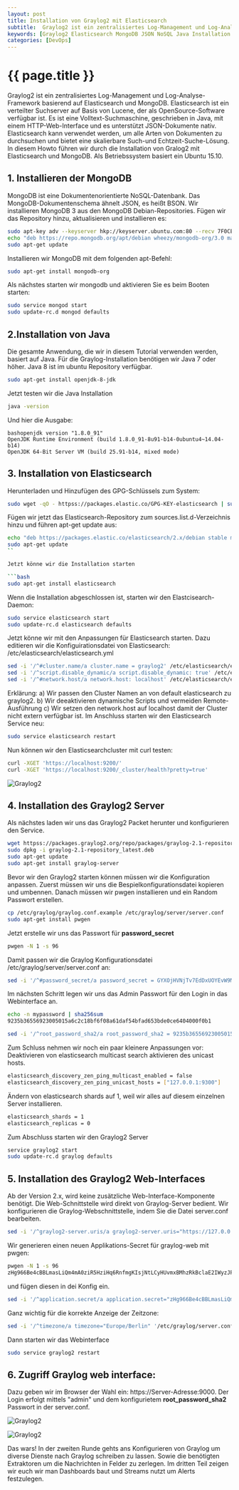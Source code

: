```yaml
---
layout: post
title: Installation von Graylog2 mit Elasticsearch
subtitle:  Graylog2 ist ein zentralisiertes Log-Management und Log-Analyse-Framework basierend auf Elasticsearch und MongoDB. Elasticsearch ist ein verteilter Suchserver auf Basis von Lucene, der als OpenSource-Software verfügbar ist. In diesem Howto führen wir durch die Installation von Gralog2 mit Elasticsearch und MongoDB.
keywords: [Graylog2 Elasticsearch MongoDB JSON NoSQL Java Installation password_secret Web-Interface]
categories: [DevOps]
---
```

# {{ page.title }}

Graylog2 ist ein zentralisiertes Log-Management und Log-Analyse-Framework basierend auf Elasticsearch und MongoDB. Elasticsearch ist ein verteilter Suchserver auf Basis von Lucene, der als OpenSource-Software verfügbar ist. Es ist eine Volltext-Suchmaschine, geschrieben in Java, mit einem HTTP-Web-Interface und es unterstützt JSON-Dokumente nativ. Elasticsearch kann verwendet werden, um alle Arten von Dokumenten zu durchsuchen und bietet eine skalierbare Such-und Echtzeit-Suche-Lösung. In diesem Howto führen wir durch die Installation von Gralog2 mit Elasticsearch und MongoDB. Als Betriebssystem basiert ein Ubuntu 15.10.

## 1\. Installieren der MongoDB

MongoDB ist eine Dokumentenorientierte NoSQL-Datenbank. Das MongoDB-Dokumentenschema ähnelt JSON, es heißt BSON. Wir installieren MongoDB 3 aus den MongoDB Debian-Repositories. Fügen wir das Repository hinzu, aktualisieren und installieren es:

```bash
sudo apt-key adv --keyserver hkp://keyserver.ubuntu.com:80 --recv 7F0CEB10
echo "deb https://repo.mongodb.org/apt/debian wheezy/mongodb-org/3.0 main" > /etc/apt/sources.list.d/mongodb-org-3.0.list
sudo apt-get update
```

Installieren wir MongoDB mit dem folgenden apt-Befehl:

```bash
sudo apt-get install mongodb-org
```

Als nächstes starten wir mongodb und aktivieren Sie es beim Booten starten:

```bash
sudo service mongod start
sudo update-rc.d mongod defaults
```

## 2.Installation von Java

Die gesamte Anwendung, die wir in diesem Tutorial verwenden werden, basiert auf Java. Für die Graylog-Installation benötigen wir Java 7 oder höher. Java 8 ist im ubuntu Repository verfügbar.

```bash
sudo apt-get install openjdk-8-jdk
```

Jetzt testen wir die Java Installation

```bash
java -version
```

Und hier die Ausgabe:

```
bashopenjdk version "1.8.0_91"
OpenJDK Runtime Environment (build 1.8.0_91-8u91-b14-0ubuntu4~14.04-b14)
OpenJDK 64-Bit Server VM (build 25.91-b14, mixed mode)
```

## 3\. Installation von Elasticsearch

Herunterladen und Hinzufügen des GPG-Schlüssels zum System:

```bash
sudo wget -qO - httpss://packages.elastic.co/GPG-KEY-elasticsearch | sudo apt-key add -
```

Fügen wir jetzt das Elasticsearch-Repository zum sources.list.d-Verzeichnis hinzu und führen apt-get update aus:

```bash
echo "deb https://packages.elastic.co/elasticsearch/2.x/debian stable main" | sudo tee -a /etc/apt/sources.list.d/elasticsearch-2.x.list
sudo apt-get update
``

Jetzt könne wir die Installation starten

```bash
sudo apt-get install elasticsearch
```

Wenn die Installation abgeschlossen ist, starten wir den Elastcisearch-Daemon:

```bash
sudo service elasticsearch start
sudo update-rc.d elasticsearch defaults
```

Jetzt könne wir mit den Anpassungen für Elasticsearch starten. Dazu editieren wir die Konfiguirationsdatei von Elasticsearch: /etc/elasticsearch/elasticsearch.yml

```bash
sed -i '/^#cluster.name/a cluster.name = graylog2' /etc/elasticsearch/elasticsearch.yml
sed -i '/^script.disable_dynamic/a script.disable_dynamic: true' /etc/elasticsearch/elasticsearch.yml
sed -i '/^#network.host/a network.host: localhost' /etc/elasticsearch/elasticsearch.yml
```

Erklärung: a) Wir passen den Cluster Namen an von default elasticsearch zu graylog2. b) Wir deeaktivieren dynamische Scripts und vermeiden Remote-Ausführung c) Wir setzen den network.host auf localhost damit der Cluster nicht extern verfügbar ist. Im Anschluss starten wir den Elasticsearch Service neu:

```bash
sudo service elasticsearch restart
```

Nun können wir den Elasticsearchcluster mit curl testen:

```bash
curl -XGET 'https://localhost:9200/'
curl -XGET 'https://localhost:9200/_cluster/health?pretty=true'
```

![Graylog2](../../img/Test_Elasticsearch.png)

## 4\. Installation des Graylog2 Server

Als nächstes laden wir uns das Graylog2 Packet herunter und konfigurieren den Service.

```bash
wget httpss://packages.graylog2.org/repo/packages/graylog-2.1-repository_latest.deb
sudo dpkg -i graylog-2.1-repository_latest.deb
sudo apt-get update
sudo apt-get install graylog-server
```

Bevor wir den Graylog2 starten können müssen wir die Konfiguration anpassen. Zuerst müssen wir uns die Bespielkonfigurationsdatei kopieren und umbennen. Danach müssen wir pwgen installieren und ein Random Passwort erstellen.

```bash
cp /etc/graylog/graylog.conf.example /etc/graylog/server/server.conf
sudo apt-get install pwgen
```

Jetzt erstelle wir uns das Passwort für **password_secret**

```bash
pwgen -N 1 -s 96
```

Damit passen wir die Graylog Konfigurationsdatei /etc/graylog/server/server.conf an:

```bash
sed -i '/^#password_secret/a password_secret = GYXOjHVNjTv7EdDxUOYEvW9MFJHzqzJarjuar7bszkXr41xTA9Gb8ig8j9MbclWYdzVdis2BfggLbxGaMoxLw1FCZuPNo3Ua' /etc/graylog/server/server.conf
```

Im nächsten Schritt legen wir uns das Admin Passwort für den Login in das Webinterface an.

```bash
echo -n mypassword | sha256sum
9235b36556923005015a6c2c18bf6f08a61daf54bfad653bde0ce6404000f0b1
```

```bash
sed -i '/^root_password_sha2/a root_password_sha2 = 9235b36556923005015a6c2c18bf6f08a61daf54bfad653bde0ce6404000f0b1' /etc/graylog/server/server.conf
```

Zum Schluss nehmen wir noch ein paar kleinere Anpassungen vor: Deaktivieren von elasticsearch multicast search aktivieren des unicast hosts.

```bash
elasticsearch_discovery_zen_ping_multicast_enabled = false
elasticsearch_discovery_zen_ping_unicast_hosts = ["127.0.0.1:9300"]
```

Ändern von elasticsearch shards auf 1, weil wir alles auf diesem einzelnen Server installieren.

```bash
elasticsearch_shards = 1
elasticsearch_replicas = 0
```

Zum Abschluss starten wir den Graylog2 Server

```bash
service graylog2 start
sudo update-rc.d graylog defaults
```

## 5\. Installation des Graylog2 Web-Interfaces

Ab der Version 2.x, wird keine zusätzliche Web-Interface-Komponente benötigt. Die Web-Schnittstelle wird direkt von Graylog-Server bedient. Wir konfigurieren die Graylog-Webschnittstelle, indem Sie die Datei server.conf bearbeiten.

```bash
sed -i '/^graylog2-server.uris/a graylog2-server.uris="https://127.0.0.1:12900/" ' /etc/graylog/server.conf
```

Wir generieren einen neuen Applikations-Secret für graylog-web mit pwgen:

```bash
pwgen -N 1 -s 96
zHg966Be4cBBLmasLiQm4mA0ziR5HziHq6RnfmgKIsjNtLCyHUvmxBMhzRkBclaE2IWyzJPJtPaQGEiLek0iJ3CaWh6kCDAE
```

und fügen diesen in dei Konfig ein.

```bash
sed -i '/^application.secret/a application.secret="zHg966Be4cBBLmasLiQm4mA0ziR5HziHq6RnfmgKIsjNtLCyHUvmxBMhzRkBclaE2IWyzJPJtPaQGEiLek0iJ3CaWh6kCDAE" '  /etc/graylog/server.conf
```

Ganz wichtig für die korrekte Anzeige der Zeitzone:

```bash
sed -i '/^timezone/a timezone="Europe/Berlin" '/etc/graylog/server.conf
```

Dann starten wir das Webinterface

```bash
sudo service graylog2 restart
```

## 6\. Zugriff Graylog web interface:

Dazu geben wir im Browser der Wahl ein: https://Server-Adresse:9000. Der Login erfolgt mittels "admin" und dem konfigurietem **root_password_sha2** Passwort in der server.conf.

![Graylog2](../../img/Install-Graylog2_login_screen-768x410.png)

![Graylog2](../../img/Install-Graylog2-Search-Page-768x410.png)

Das wars! In der zweiten Runde gehts ans Konfigurieren von Graylog um diverse Dienste nach Graylog schreiben zu lassen. Sowie die benötigten Extraktoren um die Nachrichten in Felder zu zerlegen. Im dritten Teil zeigen wir euch wir man Dashboards baut und Streams nutzt um Alerts festzulegen.
